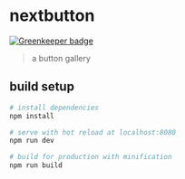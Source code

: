 # nextbutton

[![Greenkeeper badge](https://badges.greenkeeper.io/snorpey/nextbutton.svg)](https://greenkeeper.io/)

> a button gallery

## build setup

``` bash
# install dependencies
npm install

# serve with hot reload at localhost:8080
npm run dev

# build for production with minification
npm run build
```
